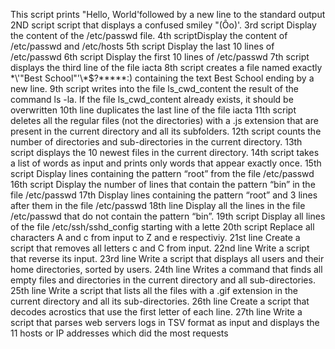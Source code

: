 This script prints "Hello, World'followed by a new line to the standard output
2ND script script that displays a confused smiley "(Ôo)'.
3rd script Display the content of the /etc/passwd file.
4th scriptDisplay the content of /etc/passwd and /etc/hosts
5th script Display the last 10 lines of /etc/passwd
6th script Display the first 10 lines of /etc/passwd
7th script displays the third line of the file iacta
8th script creates a file named exactly \*\\'"Best School"\'\\*$\?\*\*\*\*\*:) containing the text Best School ending by a new line.
9th script writes into the file ls_cwd_content the result of the command ls -la. If the file ls_cwd_content already exists, it should be overwritten
10th line duplicates the last line of the file iacta
11th script deletes all the regular files (not the directories) with a .js extension that are present in the current directory and all its subfolders.
12th script counts the number of directories and sub-directories in the current directory.
13th script displays the 10 newest files in the current directory.
14th script takes a list of words as input and prints only words that appear exactly once.
15th script Display lines containing the pattern “root” from the file /etc/passwd
16th script Display the number of lines that contain the pattern “bin” in the file /etc/passwd
17th Display lines containing the pattern “root” and 3 lines after them in the file /etc/passwd
18th line Display all the lines in the file /etc/passwd that do not contain the pattern “bin”.
19th script Display all lines of the file /etc/ssh/sshd_config starting with a lette
20th script Replace all characters A and c from input to Z and e respectiviy.
21st line Create a script that removes all letters c and C from input.
22nd line Write a script that reverse its input.
23rd line Write a script that displays all users and their home directories, sorted by users.
24th line Writes a command that finds all empty files and directories in the current directory and all sub-directories.
25th line Write a script that lists all the files with a .gif extension in the current directory and all its sub-directories.
26th line Create a script that decodes acrostics that use the first letter of each line.
27th line Write a script that parses web servers logs in TSV format as input and displays the 11 hosts or IP addresses which did the most requests
